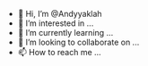 - 👋 Hi, I’m @Andyyaklah
- 👀 I’m interested in ...
- 🌱 I’m currently learning ...
- 💞️ I’m looking to collaborate on ...
- 📫 How to reach me ...

<!---
Andyyaklah/Andyyaklah is a ✨ special ✨ repository because its `README.md` (this file) appears on your GitHub profile.
You can click the Preview link to take a look at your changes.
--->
